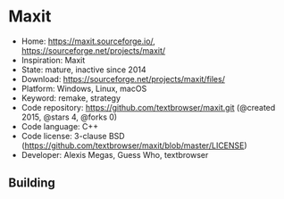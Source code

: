 # Maxit

- Home: https://maxit.sourceforge.io/, https://sourceforge.net/projects/maxit/
- Inspiration: Maxit
- State: mature, inactive since 2014
- Download: https://sourceforge.net/projects/maxit/files/
- Platform: Windows, Linux, macOS
- Keyword: remake, strategy
- Code repository: https://github.com/textbrowser/maxit.git (@created 2015, @stars 4, @forks 0)
- Code language: C++
- Code license: 3-clause BSD (https://github.com/textbrowser/maxit/blob/master/LICENSE)
- Developer: Alexis Megas, Guess Who, textbrowser

## Building
